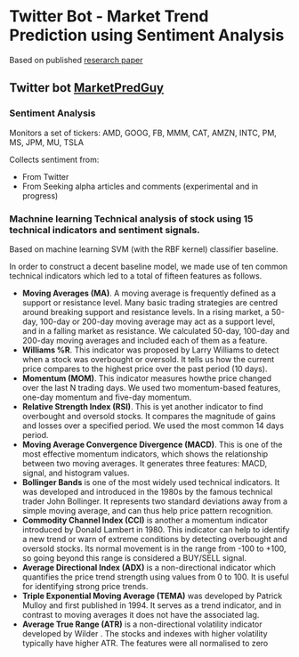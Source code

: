 # Twitter Bot - Market Trend Prediction using Sentiment Analysis

Based on published [reserarch paper](https://github.com/AndMu/Market-Wisdom)

## Twitter bot [MarketPredGuy](https://twitter.com/MarketPredGuy)

### Sentiment Analysis

Monitors a set of tickers: AMD, GOOG, FB, MMM, CAT, AMZN, INTC, PM, MS, JPM, MU, TSLA

Collects sentiment from:

- From Twitter
- From Seeking alpha articles and comments (experimental and in progress)

### **Machnine learning** Technical analysis of stock using 15 technical indicators and sentiment signals.

Based on machine learning SVM (with the RBF kernel) classifier baseline.

In order to construct a decent baseline model, we made use of ten common technical indicators which led to a total of fifteen features as follows.

- **Moving Averages (MA)**. A moving average is frequently defined as a support or resistance level. Many basic trading strategies are centred around breaking support and resistance levels. In a rising market, a 50-day, 100-day or 200-day moving average may act as a support level, and in a falling market as resistance. We calculated 50-day, 100-day and 200-day moving averages and included each of them as a feature.
- **Williams %R**. This indicator was proposed by Larry Williams to detect when a stock was overbought or oversold. It tells us how the current price compares to the highest price over the past period (10 days).
- **Momentum (MOM)**. This indicator measures howthe price changed over the last N trading days. We used two momentum-based features, one-day momentum and five-day momentum.
- **Relative Strength Index (RSI)**. This is yet another indicator to find overbought and oversold stocks. It compares the magnitude of gains and losses over a specified period. We used the most common 14 days period.
- **Moving Average Convergence Divergence (MACD)**. This is one of the most effective momentum indicators, which shows the relationship between two moving averages. It generates three features: MACD, signal, and histogram values.
- **Bollinger Bands** is one of the most widely used technical indicators. It was developed and introduced in the 1980s by the famous technical trader John Bollinger. It represents two standard deviations away from a simple moving average, and can thus help price pattern recognition.
- **Commodity Channel Index (CCI)** is another a momentum indicator introduced by Donald Lambert in 1980. This indicator can help to identify a new trend or warn of extreme conditions by detecting overbought and oversold stocks. Its normal movement is in the range from -100 to +100, so going beyond this range is considered a BUY/SELL signal.
- **Average Directional Index (ADX)** is a non-directional indicator which quantifies the price trend strength using values from 0 to 100. It is useful for identifying strong price trends.
- **Triple Exponential Moving Average (TEMA)** was developed by Patrick Mulloy and first published in 1994. It serves as a trend indicator, and in contrast to moving averages it does not have the associated lag.
- **Average True Range (ATR)** is a non-directional volatility indicator developed by Wilder . The stocks and indexes with higher volatility typically have higher ATR. The features were all normalised to zero